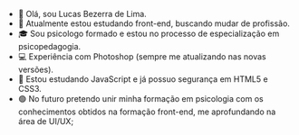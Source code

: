 - 👋 Olá, sou Lucas Bezerra de Lima.
- 👀 Atualmente estou estudando front-end, buscando mudar de profissão.
- 🎓 Sou psicologo formado e estou no processo de especialização em psicopedagogia.
- 💻 Experiência com Photoshop (sempre me atualizando nas novas versões).
- 🌱 Estou estudando JavaScript e já possuo segurança em HTML5 e CSS3.
- 🟢 No futuro pretendo unir minha formação em psicologia com os conhecimentos obtidos na formação front-end, me aprofundando na área de UI/UX;


